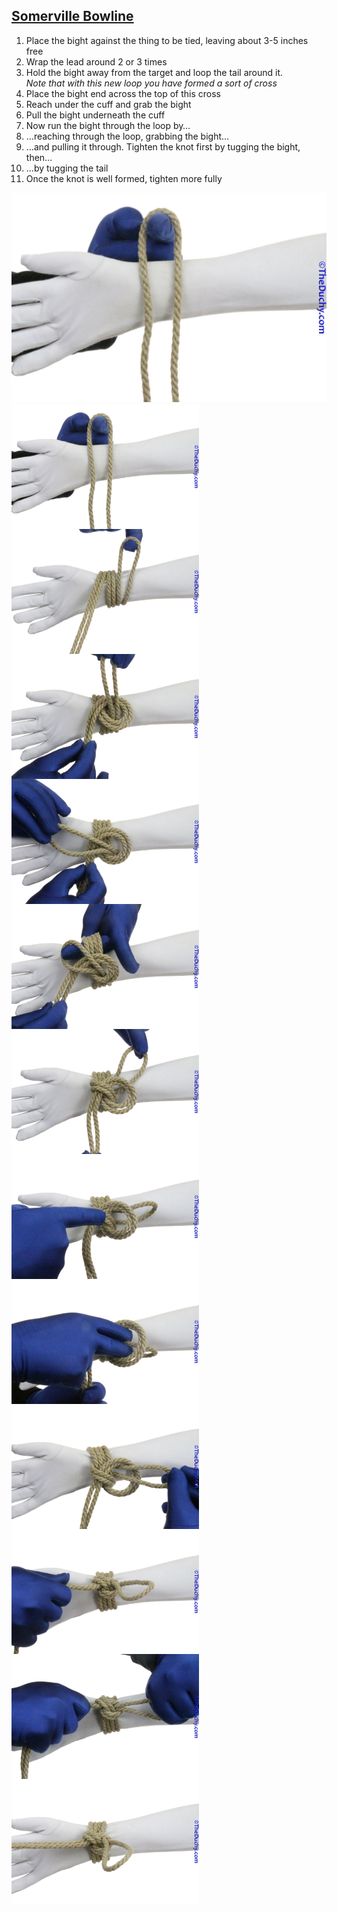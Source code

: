## [Somerville Bowline](https://www.theduchy.com/somerville-bowline/#core-technique-quick-overview)

1. Place the bight against the thing to be tied, leaving about 3-5 inches free<br />
2. Wrap the lead around 2 or 3 times <br />
3. Hold the bight away from the target and loop the tail around it.<br />_Note that with this new loop you have formed a sort of cross_<br />
5. Place the bight end across the top of this cross<br />
6. Reach under the cuff and grab the bight<br />
7. Pull the bight underneath the cuff<br />
8. Now run the bight through the loop by…<br />
9. …reaching through the loop, grabbing the bight…<br />
10. …and pulling it through. Tighten the knot first by tugging the bight, then…<br />
11. …by tugging the tail<br />
12. Once the knot is well formed, tighten more fully<br />


![](assets/Sommerville-Bowline-01.jpg)
<img src="assets/Sommerville-Bowline-01.jpg" height="200vh" align="left">
<img src="assets/Sommerville-Bowline-02.jpg" height="200vh" align="left">
<img src="assets/Sommerville-Bowline-03.jpg" height="200vh" align="left">
<img src="assets/Sommerville-Bowline-04.jpg" height="200vh" align="left">
<img src="assets/Sommerville-Bowline-05.jpg" height="200vh" align="left">
<img src="assets/Sommerville-Bowline-06.jpg" height="200vh" align="left">
<img src="assets/Sommerville-Bowline-07.jpg" height="200vh" align="left">
<img src="assets/Sommerville-Bowline-08.jpg" height="200vh" align="left">
<img src="assets/Sommerville-Bowline-09.jpg" height="200vh" align="left">
<img src="assets/Sommerville-Bowline-10.jpg" height="200vh" align="left">
<img src="assets/Sommerville-Bowline-11.jpg" height="200vh" align="left">
<img src="assets/Sommerville-Bowline-12.jpg" height="200vh" align="left">
